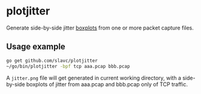 # plotjitter
Generate side-by-side jitter [boxplots](https://en.wikipedia.org/wiki/Box_plot) from one or more packet capture files.

## Usage example
```sh
go get github.com/slavc/plotjitter
~/go/bin/plotjitter -bpf tcp aaa.pcap bbb.pcap
```
A `jitter.png` file will get generated in current working directory, with a side-by-side boxplots of jitter from aaa.pcap and bbb.pcap only of TCP traffic.
